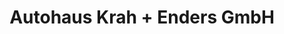 ---
title: "Autohaus Krah + Enders GmbH"
url: /bad-hersfeld/autohaus-krah-enders-gmbh/
shop: Autohaus
---